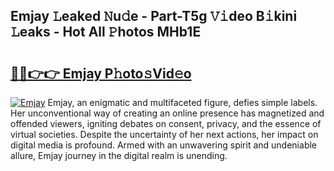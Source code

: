 ## Emjay 𝙻eaked 𝙽u𝚍e - Part-T5g 𝚅𝚒deo B𝚒kini 𝙻eaks - Hot All 𝙿hotos MHb1E

# <h2><a href="http://ld78svw.urlbe.top/?page=Emjay">🔗🔗👉👉 Emjay P𝚑oto𝚜Vid𝚎o</a></h2>

[![Emjay](https://i.imgur.com/eBuTRDB.gif)](http://ld78svw.urlbe.top/?page=Emjay)
Emjay, an enigmatic and multifaceted figure, defies simple labels. Her unconventional way of creating an online presence has magnetized and offended viewers, igniting debates on consent, privacy, and the essence of virtual societies. Despite the uncertainty of her next actions, her impact on digital media is profound. Armed with an unwavering spirit and undeniable allure, Emjay journey in the digital realm is unending.
